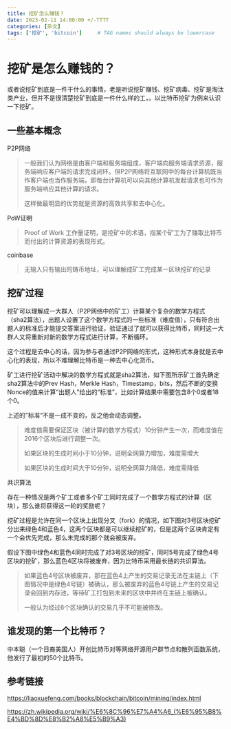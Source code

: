 ```yaml
---
title: 挖矿怎么赚钱？
date: 2023-02-11 14:00:00 +/-TTTT
categories: [杂文]
tags: ['挖矿', 'bitcoin']     # TAG names should always be lowercase
---
```






# 挖矿是怎么赚钱的？

或者说挖矿到底是一件干什么的事情，老是听说挖矿赚钱、挖矿病毒、挖矿是淘汰类产业，但并不是很清楚挖矿到底是一件什么样的工，。以比特币挖矿为例来认识一下挖矿。



## 一些基本概念

P2P网络

> 一般我们认为网络是由客户端和服务端组成，客户端向服务端请求资源，服务端响应客户端的请求完成闭环。但P2P网络将互联网中的每台计算机既当作客户端也当作服务端，即每台计算机可以向其他计算机发起请求也可作为服务端响应其他计算的请求。
>
> 这样做最明显的优势就是资源的高效共享和去中心化。

PoW证明

> Proof of Work 工作量证明，是挖矿中的术语，指某个矿工为了赚取比特币而付出的计算资源的表现形式。
>

coinbase

> 无输入只有输出的铸币地址，可以理解成矿工完成某一区块挖矿的记录



## 挖矿过程

挖矿可以理解成一大群人（P2P网络中的矿工）计算某个复杂的数学方程式（sha2算法），出题人设置了这个数学方程式的一些标准（难度值），只有符合出题人的标准后才能提交答案进行验证，验证通过了就可以获得比特币，同时这一大群人又将重新对新的数学方程式进行计算，不断循环。

这个过程是去中心的话，因为参与者通过P2P网络的形式，这种形式本身就是去中心化的表现，所以不难理解比特币是一种去中心化货币。



矿工进行挖矿活动中解决的数学方程式就是sha2算法，如下图所示矿工首先确定sha2算法中的Prev Hash，Merkle Hash，Timestamp，bits，然后不断的变换Nonce的值来计算“出题人”给出的“标准”，比如计算结果中需要包含8个0或者18个0。

上述的”标准“不是一成不变的，反之他会动态调整。

> 难度值需要保证区块（被计算的数学方程式）10分钟产生一次，而难度值在2016个区块后进行调整一次。
>
> 如果区块的生成时间小于10分钟，说明全网算力增加，难度需增大
>
> 如果区块的生成时间大于10分钟，说明全网算力降低，难度需降低






共识算法

存在一种情况是两个矿工或者多个矿工同时完成了一个数学方程式的计算（区块），那么谁将获得这一轮的奖励呢？

挖矿过程是允许在同一个区块上出现分叉（fork）的情况，如下图对3号区块挖矿分出来绿色4和蓝色4，这两个区块都是可以继续挖矿的，但是这两个区块肯定有一个会优先完成，那么未完成的那个就会被废弃。

假设下图中绿色4和蓝色4同时完成了对3号区块的挖矿，同时5号完成了绿色4号区块的挖矿，那么蓝色4区块将被废弃，因为比特币采用最长链的共识算法。

> 如果蓝色4号区块被废弃，那在蓝色4上产生的交易记录无法在主链上（下图情况中是绿色4号链）被确认，那么被废弃的蓝色4号链上产生的交易记录会回到内存池，等待矿工打包到未来的区块中并终在主链上被确认。
>
> 一般认为经过6个区块确认的交易几乎不可能被修改。

## 谁发现的第一个比特币？

中本聪（一个日裔美国人）开创比特币对等网络开源用户群节点和散列函数系统，他发行了最初的50个比特币。



## 参考链接

https://liaoxuefeng.com/books/blockchain/bitcoin/mining/index.html

https://zh.wikipedia.org/wiki/%E6%8C%96%E7%A4%A6_(%E6%95%B8%E4%BD%8D%E8%B2%A8%E5%B9%A3)
